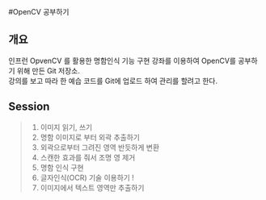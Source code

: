 #OpenCV 공부하기

## 개요
인프런 OpvenCV 를 활용한 명함인식 기능 구현 강좌를 이용하여 OpenCV를 공부하기 위해 만든 Git 저장소. <br>
강의를 보고 따라 한 예습 코드를 Git에 업로드 하여 관리를 할려고 한다.

## Session
> 1. 이미지 읽기, 쓰기
> 2. 명함 이미지로 부터 외곽 추출하기
> 3. 외곽으로부터 그려진 영역 반듯하게 변환
> 4. 스캔한 효과를 줘서 조명 영 제거  
> 5. 명함 인식 구현
> 6. 글자인식(OCR) 기술 이용하기 !
> 7. 이미지에서 텍스트 영역만 추출하기 
